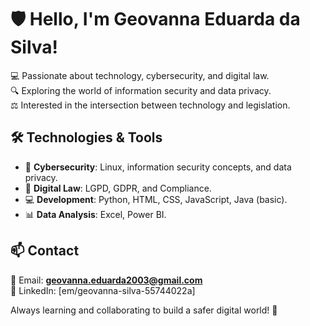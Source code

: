 # 🛡️ Hello, I'm Geovanna Eduarda da Silva!  

💻 Passionate about technology, cybersecurity, and digital law.  
🔍 Exploring the world of information security and data privacy.  
⚖️ Interested in the intersection between technology and legislation.  

## 🛠 Technologies & Tools  
- 🔐 **Cybersecurity**: Linux, information security concepts, and data privacy.  
- 📜 **Digital Law**: LGPD, GDPR, and Compliance.  
- 💻 **Development**: Python, HTML, CSS, JavaScript, Java (basic).  
- 📊 **Data Analysis**: Excel, Power BI.  

## 📫 Contact  
📩 Email: **geovanna.eduarda2003@gmail.com**  
🔗 LinkedIn: [em/geovanna-silva-55744022a]  

Always learning and collaborating to build a safer digital world! 🚀  
